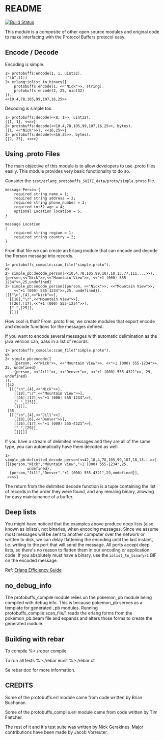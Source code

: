 # README

[![Build Status](https://secure.travis-ci.org/basho/erlang_protobuffs.png?branch=master)](http://travis-ci.org/basho/erlang_protobuffs)

This module is a composite of other open source modules and original code to
make interfacing with the Protocol Buffers protocol easy.

## Encode / Decode

Encoding is simple.

    1> protobuffs:encode(1, 1, uint32).
    ["\b",[1]]
    2> erlang:iolist_to_binary([
        protobuffs:encode(1, <<"Nick">>, string),
        protobuffs:encode(2, 25, uint32)
    ]).
    <<10,4,78,105,99,107,16,25>>

Decoding is simple too.

    1> protobuffs:decode(<<8, 1>>, uint32).
    {{1, 1}, <<>>}
    2> protobuffs:decode(<<10,4,78,105,99,107,16,25>>, bytes).
    {{1, <<"Nick">>}, <<16,25>>}
    3> protobuffs:decode(<<16,25>>, bytes).
    {{2, 25}, <<>>}

## Using .proto Files

The main objective of this module is to allow developers to use .proto files
easily. This module provides very basic functionality to do so.

Consider the `test/erlang_protobuffs_SUITE_data/proto/simple.proto` file.

    message Person {
        required string name = 1;
        required string address = 2;
        required string phone_number = 3;
        required int32 age = 4;
        optional Location location = 5;
    }

    message Location
    {
        required string region = 1;
        required string country = 2;
    }

From that file we can create an Erlang module that can encode and decode the
Person message into records.

    1> protobuffs_compile:scan_file("simple.proto").
    ok
    2> simple_pb:decode_person(<<10,4,78,105,99,107,18,13,77,111,...>>).
    {person,<<"Nick">>,<<"Mountain View">>, <<"+1 (000) 555-1234">>,25,undefined}
    3> simple_pb:encode_person({person, <<"Nick">>, <<"Mountain View">>,
        <<"+1 (000) 555-1234">>,25, undefined}).
    [[["\n",[4],<<"Nick">>],
      [[18],"\r",<<"Mountain View">>],
      [[26],[17],<<"+1 (000) 555-1234">>],
      [" ",[25]],
      []]]

How cool is that? From .proto files, we create modules that export encode and
decode functions for the messages defined.

If you want to encode several messages with automatic delimination as the java
version can, pass in a list of records.

    1> protobuffs_compile:scan_file("simple.proto").
    ok
    2> simple_pb:encode([
        {person, <<"Nick">>, <<"Mountain View">>, <<"+1 (000) 555-1234">>, 25, undefined},
        {person, <<"Jill">>, <<"Denver">>, <<"+1 (000) 555-4321">>, 29, undefined}
    ]).
    [[42,
      [[["\n",[4],<<"Nick">>],
        [[18],"\r",<<"Mountain View">>],
        [[26],[17],<<"+1 (000) 555-1234">>],
        [" ",[25]],
        []]]],
     [35,
      [[["\n",[4],<<"Jill">>],
        [[18],[6],<<"Denver">>],
        [[26],[17],<<"+1 (000) 555-4321">>],
        [" ",[29]],
        []]]]]

If you have a stream of delimited messages and they are all of the same type,
you can automatically have them decoded as well.

    1> simple_pb:delimited_decode_person(<<42,10,4,78,105,99,107,18,13...>>).
    {[{person,"Nick","Mountain View","+1 (000) 555-1234",25,
              undefined},
      {person,"Jill","Denver","+1 (000) 555-4321",29,undefined}],
     <<>>}

The return from the delimited decode function is a tuple containing the list
of records in the order they were found, and any remaing binary, allowing for
easy maintainance of a buffer.

## Deep lists

You might have noticed that the examples above produce deep lists
(also known as iolists), not binaries, when encoding messages. Since
we assume most messages will be sent to another computer over the
network or written to disk, we can delay flattening the encoding until
the last instant, i.e. writing to the port that will send the message.
All ports accept deep lists, so there's no reason to flatten them in
our encoding or application code. If you absolutely must have a
binary, use the `iolist_to_binary/1` BIF on the encoded message.

Ref:
[Erlang Efficiency Guide](http://www.erlang.org/doc/efficiency_guide/listHandling.html#id64578)

## no_debug_info

The protobuffs_compile module relies on the pokemon_pb module being compiled
with debug info. This is because pokemon_pb serves as a template for generated
_pb modules. Running protobuffs_compile:scan_file/1 reads the erlang forms from
the pokemon_pb.beam file and expands and alters those forms to create the generated
module.

## Building with rebar
To compile
    %>./rebar compile

To run all tests
    %>./rebar eunit
    %>./rebar ct

Se rebar doc for more information.

## CREDITS

Some of the protobuffs.erl module came from code written by Brian Buchanan.

Some of the protobuffs\_compile.erl module came from code written by Tim
Fletcher.

The rest of it and it's test suite was written by Nick Gerakines. Major
contributions have been made by Jacob Vorreuter.
